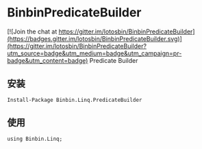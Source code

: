 # BinbinPredicateBuilder

[![Join the chat at https://gitter.im/lotosbin/BinbinPredicateBuilder](https://badges.gitter.im/lotosbin/BinbinPredicateBuilder.svg)](https://gitter.im/lotosbin/BinbinPredicateBuilder?utm_source=badge&utm_medium=badge&utm_campaign=pr-badge&utm_content=badge)
Predicate Builder

## 安装
```
Install-Package Binbin.Linq.PredicateBuilder
```

## 使用
```
using Binbin.Linq;

```
